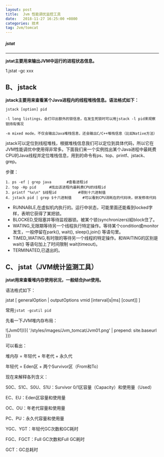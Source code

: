 ```yaml
---
layout: post
title:  Jvm 性能调优监控工具 
date:   2018-11-27 16:25:00 +0800
categories: 技术
tag: Jvm/tomcat
---
```



##### jstat #####
---
**jstat主要用来输出JVM中运行的进程状态信息。**

1.jstat -gc xxx<br>


  

B、 jstack
---
**jstack主要用来查看某个Java进程内的线程堆栈信息。语法格式如下：**

    jstack [option] pid
    
    -l long listings，会打印出额外的锁信息，在发生死锁时可以用jstack -l pid来观察锁持有情况
    
    -m mixed mode，不仅会输出Java堆栈信息，还会输出C/C++堆栈信息（比如Native方法）

 jstack可以定位到线程堆栈，根据堆栈信息我们可以定位到具体代码，所以它在JVM性能调优中使用得非常多。下面我们来一个实例找出某个Java进程中最耗费CPU的Java线程并定位堆栈信息，用到的命令有ps、top、printf、jstack、grep。

步骤：

    1. ps -ef | grep java		#查看进程id
    2. top -Hp pid		#找出该进程内最耗费CPU的线程id
    3. printf "%x\n" $线程id			#得到十六进制值
    4. jstack pid | grep $十六进制值		#可以看到CPU消耗在的代码块，研发修改代码

 - RUNNABLE,在虚拟机内执行的。运行中状态，可能里面还能看到locked字样，表明它获得了某把锁。
 - BLOCKED,受阻塞并等待监视器锁。被某个锁(synchronizers)給block住了。
 - WATING,无限期等待另一个线程执行特定操作。等待某个condition或monitor发生，一般停留在park(), wait(), sleep(),join() 等语句里。
 - TIMED_WATING,有时限的等待另一个线程的特定操作。和WAITING的区别是wait() 等语句加上了时间限制 wait(timeout)。
 - TERMINATED,已退出的。

C、 jstat（JVM统计监测工具）
---

**jstat用来查看堆内存使用状况，一般结合jhat使用。**

语法格式如下：

jstat [ generalOption | outputOptions vmid [interval[s|ms] [count]] ]

常用`jstat -gcutil pid`

先看一下JVM堆内存布局：

![Jvm01]({{ '/styles/images/Jvm_tomcat/Jvm01.png' | prepend: site.baseurl  }})

可以看出：

堆内存 = 年轻代 + 年老代 + 永久代

年轻代 = Eden区 + 两个Survivor区（From和To）

现在来解释各列含义：

S0C、S1C、S0U、S1U：Survivor 0/1区容量（Capacity）和使用量（Used）

EC、EU：Eden区容量和使用量

OC、OU：年老代容量和使用量

PC、PU：永久代容量和使用量

YGC、YGT：年轻代GC次数和GC耗时

FGC、FGCT：Full GC次数和Full GC耗时

GCT：GC总耗时
